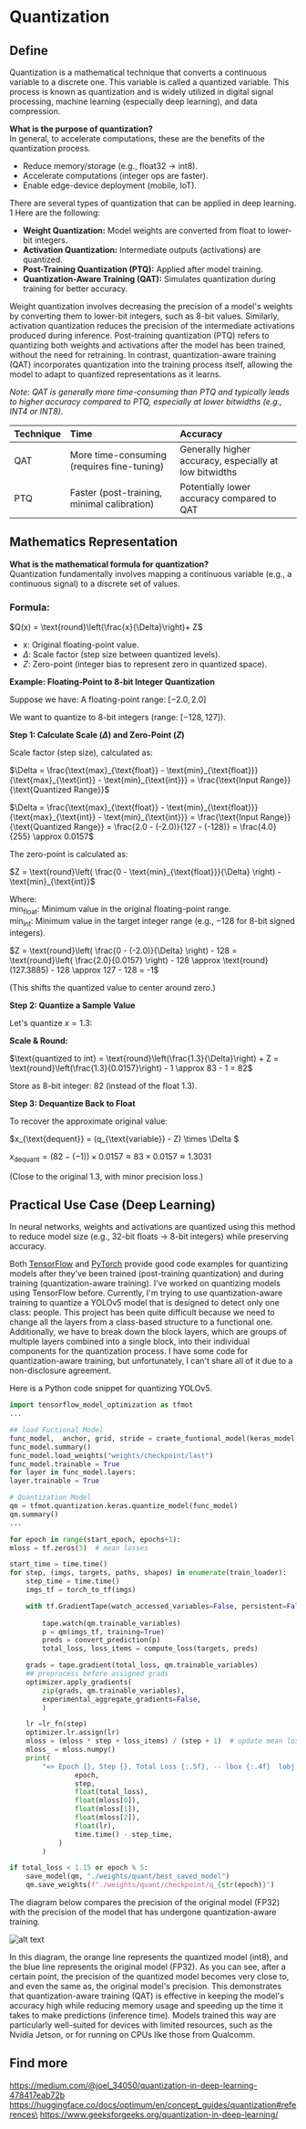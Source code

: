 # Quantization

## Define 
Quantization is a mathematical technique that converts a continuous variable to a discrete one. This variable is called a quantized variable. This process is known as quantization and is widely utilized in digital signal processing, machine learning (especially deep learning), and data compression. 

**What is the purpose of quantization?**\
In general, to accelerate computations, these are the benefits of the quantization process.
- Reduce memory/storage (e.g., float32 → int8).
- Accelerate computations (integer ops are faster).
- Enable edge-device deployment (mobile, IoT).

There are several types of quantization that can be applied in deep learning. 1  Here are the following:

- **Weight Quantization:** Model weights are converted from float to lower-bit integers.
- **Activation Quantization:** Intermediate outputs (activations) are quantized.
- **Post-Training Quantization (PTQ):** Applied after model training.
- **Quantization-Aware Training (QAT):** Simulates quantization during training for better accuracy.

Weight quantization involves decreasing the precision of a model's weights by converting them to lower-bit integers, such as 8-bit values. Similarly, activation quantization reduces the precision of
the intermediate activations produced during inference. Post-training quantization (PTQ) refers to quantizing both weights and activations after the model has been trained, without the need for retraining. In contrast, quantization-aware training (QAT) incorporates quantization into the training process itself, allowing the model to adapt to quantized representations as it learns. 


*Note: QAT is generally more time-consuming than PTQ and typically leads to higher accuracy compared to PTQ, especially at lower bitwidths (e.g., INT4 or INT8).*


| Technique | Time                                      | Accuracy                                                   |
| :-------- | :---------------------------------------- | :--------------------------------------------------------- |
| QAT       | More time-consuming (requires fine-tuning) | Generally higher accuracy, especially at low bitwidths      |
| PTQ       | Faster (post-training, minimal calibration) | Potentially lower accuracy compared to QAT                 |


## Mathematics Representation

**What is the mathematical formula for quantization?**\
Quantization fundamentally involves mapping a continuous variable (e.g., a continuous signal) to a discrete set of values.

### Formula:

$Q(x) = \text{round}\left(\frac{x}{\Delta}\right)+ Z$


- x: Original floating-point value.
- $\Delta$: Scale factor (step size between quantized levels).
- $Z$: Zero-point (integer bias to represent zero in quantized space).

**Example: Floating-Point to 8-bit Integer Quantization**

Suppose we have:
A floating-point range: $[-2.0, 2.0]$

We want to quantize to 8-bit integers (range: $[-128, 127]$).

**Step 1: Calculate Scale ($\Delta$) and Zero-Point ($Z$)**

Scale factor (step size), calculated as:

$\Delta = \frac{\text{max}_{\text{float}} - \text{min}_{\text{float}}}{\text{max}_{\text{int}} - \text{min}_{\text{int}}} = \frac{\text{Input Range}}{\text{Quantized Range}}$

$\Delta = \frac{\text{max}_{\text{float}} - \text{min}_{\text{float}}}{\text{max}_{\text{int}} - \text{min}_{\text{int}}} = \frac{\text{Input Range}}{\text{Quantized Range}} = \frac{2.0 - (-2.0)}{127 - (-128)} = \frac{4.0}{255} \approx 0.0157$

The zero-point is calculated as:

$Z = \text{round}\left( \frac{0 - \text{min}_{\text{float}}}{\Delta} \right) - \text{min}_{\text{int}}$

Where:\
$\text{min}_{\text{float}}$: Minimum value in the original floating-point range.\
$\text{min}_{\text{int}}$: Minimum value in the target integer range (e.g., $-128$ for 8-bit signed integers).

$Z = \text{round}\left( \frac{0 - (-2.0)}{\Delta} \right) - 128 = \text{round}\left( \frac{2.0}{0.0157} \right) - 128 \approx \text{round}(127.3885) - 128 \approx 127 - 128 = -1$

(This shifts the quantized value to center around zero.)



**Step 2: Quantize a Sample Value**

Let's quantize $x = 1.3$:

**Scale & Round:**

$\text{quantized to int} = \text{round}\left(\frac{1.3}{\Delta}\right) + Z = \text{round}\left(\frac{1.3}{0.0157}\right) - 1 \approx 83 - 1 = 82$

Store as 8-bit integer: $82$ (instead of the float $1.3$).

**Step 3: Dequantize Back to Float**

To recover the approximate original value:

$x_{\text{dequent}} = (q_{\text{variable}} - Z) \times \Delta  $

$x_{\text{dequant}} =  (82 - (-1)) \times 0.0157 \approx 83 \times 0.0157 \approx 1.3031$

(Close to the original $1.3$, with minor precision loss.)



## Practical Use Case (Deep Learning)
In neural networks, weights and activations are quantized using this method to reduce model size (e.g., 32-bit floats → 8-bit integers) while preserving accuracy.

Both [TensorFlow](https://www.tensorflow.org/model_optimization/guide/quantization/training_example) and [PyTorch](https://pytorch.org/docs/stable/quantization.html) provide good code examples for quantizing models after they've been trained (post-training quantization) and during training (quantization-aware training). I've worked on quantizing models using TensorFlow before. Currently, I'm trying to use quantization-aware training to quantize a YOLOv5 model that is designed to detect only one class: people. This project has been quite difficult because we need to change all the layers from a class-based structure to a functional one. Additionally, we have to break down the block layers, which are groups of multiple layers combined into a single block, into their individual components for the quantization process. I have some code for quantization-aware training, but unfortunately, I can't share all of it due to a non-disclosure agreement.




Here is a Python code snippet for quantizing YOLOv5.

```python
import tensorflow_model_optimization as tfmot
...

## load Fuctional Model
func_model,  anchor, grid, stride = craete_funtional_model(keras_model, batch_size=batch_size)
func_model.summary()
func_model.load_weights("weights/checkpoint/last")
func_model.trainable = True
for layer in func_model.layers:  
layer.trainable = True

# Quantization Model 
qm = tfmot.quantization.keras.quantize_model(func_model)
qm.summary()
...

for epoch in range(start_epoch, epochs+1):
mloss = tf.zeros(3)  # mean losses

start_time = time.time() 
for step, (imgs, targets, paths, shapes) in enumerate(train_loader): 
    step_time = time.time()
    imgs_tf = torch_to_tf(imgs)

    with tf.GradientTape(watch_accessed_variables=False, persistent=False) as tape:
        
        tape.watch(qm.trainable_variables)
        p = qm(imgs_tf, training=True)
        preds = convert_prediction(p)
        total_loss, loss_items = compute_loss(targets, preds)

    grads = tape.gradient(total_loss, qm.trainable_variables)
    ## preprocess before assigned grads 
    optimizer.apply_gradients(
        zip(grads, qm.trainable_variables),
        experimental_aggregate_gradients=False,
        )

    lr =lr_fn(step)
    optimizer.lr.assign(lr)
    mloss = (mloss * step + loss_items) / (step + 1)  # update mean losses
    mloss_ = mloss.numpy()										
    print(
        "=> Epoch {}, Step {}, Total Loss {:.5f}, -- lbox {:.4f}  lobj {:.4f}  lcls {:.4f} -- LR {:.5f} duration {:.3f} s".format(
                epoch,
                step,
                float(total_loss),
                float(mloss[0]),
                float(mloss[1]),
                float(mloss[2]),
                float(lr),
                time.time() - step_time,
            )
        )

if total_loss < 1.15 or epoch % 5:
    save_model(qm, "./weights/quant/best_saved_model")
    qm.save_weights(f"./weights/quant/checkpoint/q_{str(epoch)}")
```


The diagram below compares the precision of the original model (FP32) with the precision of the model that has undergone quantization-aware training.


![alt text](plot.png)


In this diagram, the orange line represents the quantized model (int8), and the blue line represents the original model (FP32). As you can see, after a certain point, the precision of the quantized model becomes very close to, and even the same as, the original model's precision. This demonstrates that quantization-aware training (QAT) is effective in keeping the model's accuracy high while reducing memory usage and speeding up the time it takes to make predictions (inference time). Models trained this way are particularly well-suited for devices with limited resources, such as the Nvidia Jetson, or for running on CPUs like those from Qualcomm. 



## Find more 

https://medium.com/@joel_34050/quantization-in-deep-learning-478417eab72b
https://huggingface.co/docs/optimum/en/concept_guides/quantization#references\
https://www.geeksforgeeks.org/quantization-in-deep-learning/




